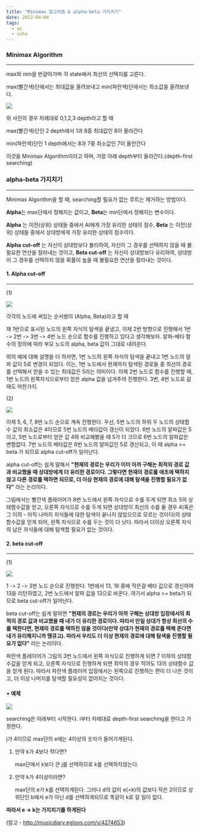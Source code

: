 ```yaml
---
title: "Minimax 알고리즘 & alpha-beta 가지치기"
date: 2022-04-04
tags:
  - ai
  - inha
---
```


### Minimax Algorithm


---

max와 min을 번갈아가며 각 state에서 최선의 선택지를 고른다.

max(빨간색)단에서는 최대값을 올려보내고 min(파란색)단에서는 최소값을 올려보낸다.

<img src ="http://thumbnail.egloos.net/600x0/http://pds26.egloos.com/pds/201212/11/23/d0091423_50c73a317c0ed.png"/>

위 사진의 경우 차례대로 0,1,2,3 depth라고 할 때

max(빨간색)단인 2 depth에서 1과 8중 최대값인 8이 올라간다

min(파란색)단인 1 depth에서는 8과 7중 최소값인 7이 올란간다

이것을 Minimax Algorithm이라고 하며, 가장 아래 depth부터 올라간다.(depth-first searching)

### alpha-beta 가지치기

---

Minimax Algorithm을 할 때, searching할 필요가 없는 루트는 제거하는 방법이다.

**Alpha**는 max단에서 정해지는 값이고, **Beta**는 min단에서 정해지는 변수이다.

**Alpha** 는 이전(상위) 상태들 중에서 AI에게 가장 유리한 상태의 점수, **Beta** 는 이전(상위) 상태들 중에서 상대방에게 가장 유리한 상태의 점수이다.

**Alpha cut-off** 는 자신이 상대방보다 불리하여, 자신이 그 경우를 선택하지 않을 때 불필요한 연산을 잘라내는 것이고, **Beta cut-off** 는 자신이 상대방보다 유리하여, 상대방이 그 경우를 선택하지 않을 확률이 높을 때 불필요한 연산을 잘라내는 것이다.

#### 1. Alpha cut-off

<hr>

(1)

<img src ="http://pds25.egloos.com/pds/201212/12/23/d0091423_50c74f11d7ffe.png"/>

각각의 노드에 써있는 순서쌍이 (Alpha, Beta)라고 할 때

재 1번으로 표시된 노드의 왼쪽 자식의 탐색을 끝냈고, 이제 2번 방향으로 진행해서 1번 -> 2번 -> 3번 -> 4번 노드 순으로 함수를 진행하고 있다고 생각해보자. 알파-베타 함수의 정의에 따라 부모 노드의 alpha, beta 값이 그대로 내려온다.

위의 예에 대해 설명을 더 하자면, 1번 노드의 왼쪽 자식의 탐색을 끝내고 1번 노드의 알파 값이 5로 변경이 되었다. 이는, 1번 노드에서 현재까지 탐색된 경로들 중 최선의 경로를 선택해서 얻을 수 있는 최대값은 5라는 의미이다. 이제 2번 노드로 함수를 진행할 때, 1번 노드의 왼쪽자식으로부터 얻은 alpha 값을 넘겨주어 진행한다.
3번, 4번 노드로 갈 때도 마찬가지.

(2)

<img src ="http://pds27.egloos.com/pds/201212/12/23/d0091423_50c7501f5a0f1.png"/>

이제 5, 6, 7, 8번 노드 순으로 계속 진행한다.
우선, 5번 노드의 하위 두 노드의 상태함수 값의 최소값은 4이므로 5번 노드의 베타값이 갱신이 되었다. 6번 노드의 알파값은 5이고, 5번 노드로부터 얻은 값 4와 비교해봤을 때 5가 더 크므로 6번 노드의 알파값은 변함없다. 7번 노드의 베타값은 6번 노드의 알파값인 5로 갱신되고, 이 때 alpha >= beta 가 되므로 alpha cut-off가 일어난다.

alpha cut-off는 쉽게 말해서 **"현재의 경로는 우리가 이미 아까 구해논 최적의 경로 값과 비교했을 때 상대방에게 더 유리한 경로이다. 그렇다면 현재의 경로를 애초에 택하지 않고 다른 경로를 택하면 되므로, 더 이상 현재의 경로에 대해 탐색을 진행할 필요가 없다"** 라는 논리이다.

그림에서는 빨간색 플레이어가 8번 노드에서 왼쪽 자식으로 수를 두게 되면 최소 5의 상태함수값을 얻고, 오른쪽 자식으로 수를 두게 되면 상대방이 최선의 수를 둘 경우 4(혹은 그 이하 - 아직 나머지 자식들에 대한 탐색이 끝나지 않았으므로 모르는 것이다)의 상태함수값을 얻게 되어, 왼쪽 자식으로 수를 두는 것이 더 낫다. 따라서 더이상 오른쪽 자식의 남은 자식들에 대해 탐색할 필요가 없는 것이다.

#### 2. beta cut-off

---

(1)

<img src="http://pds27.egloos.com/pds/201212/12/23/d0091423_50c753d3207e2.png"/>

1 -> 2 -> 3번 노드 순으로 진행한다.
1번에서 13, 16 중에 작은걸 베타 값으로 갱신하여 13을 리턴하였고,
2번 노드에서 알파 값을 13으로 바꾼다. 여기서 alpha >= beta가 되므로 beta cut-off가 일어난다.

beta cut-off는 쉽게 말하면 **"현재의 경로는 우리가 아까 구해논 상대방 입장에서의 최적의 경로 값과 비교했을 때 내가 더 유리한 경로이다. 따라서 만일 상대가 항상 최선의 수를 택한다면, 현재의 경로를 택하진 않을 것이다(만약 상대가 현재의 경로를 택해 준다면 내가 유리해지니까 땡큐고). 따라서 우리도 더 이상 현재의 경로에 대해 탐색을 진행할 필요가 없다"** 라는 논리이다.

파란색 플레이어가 그림의 3번 노드에서 왼쪽 자식으로 진행하게 되면 7 이하의 상태함수값을 얻게 되고, 오른쪽 자식으로 진행하게 되면 최악의 경우 적어도 13의 상태함수 값을 얻게 된다. 따라서 파란색 플레이어 입장에서는 왼쪽으로 진행하는 편이 더 나은 것이고, 더 이상 나머지를 탐색할 필요성이 없어지는 것이다.

#### + 예제

<img src ="https://t1.daumcdn.net/cfile/tistory/998EA7425AB214BD16"/>

searching은 아래부터 시작한다. i부터 차례대로 depth-first searching을 한다고 가정한다.

j가 4이므로 max단의 e에는 4이상의 숫자가 들어가게된다.

1. 만약 k가 4보다 작다면?

   max단에서 k보다 큰 j를 선택하므로 k를 선택하지않는다.

2) 만약 k가 4이상이라면?

   max단의 e가 k를 선택하게된다. 그러나 d의 값이 e(=k)의 값보다 작은 2이므로 상위단인 b에서 e가 아닌 d를 선택하게되므로 똑같이 k로 갈 일이 없다.

**따라서 e -> k는 가지치기를 하게된다**

(참고 - http://musicdiary.egloos.com/v/4274653)
